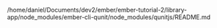 /home/daniel/Documents/dev2/ember/ember-tutorial-2/library-app/node_modules/ember-cli-qunit/node_modules/qunitjs/README.md